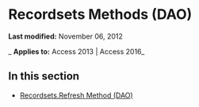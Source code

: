 
# Recordsets Methods (DAO)

 **Last modified:** November 06, 2012

 _ **Applies to:** Access 2013 | Access 2016_

## In this section


- [Recordsets.Refresh Method (DAO)](e437bbe8-a30d-aab6-d54a-20f01b569bf0.md)
    
